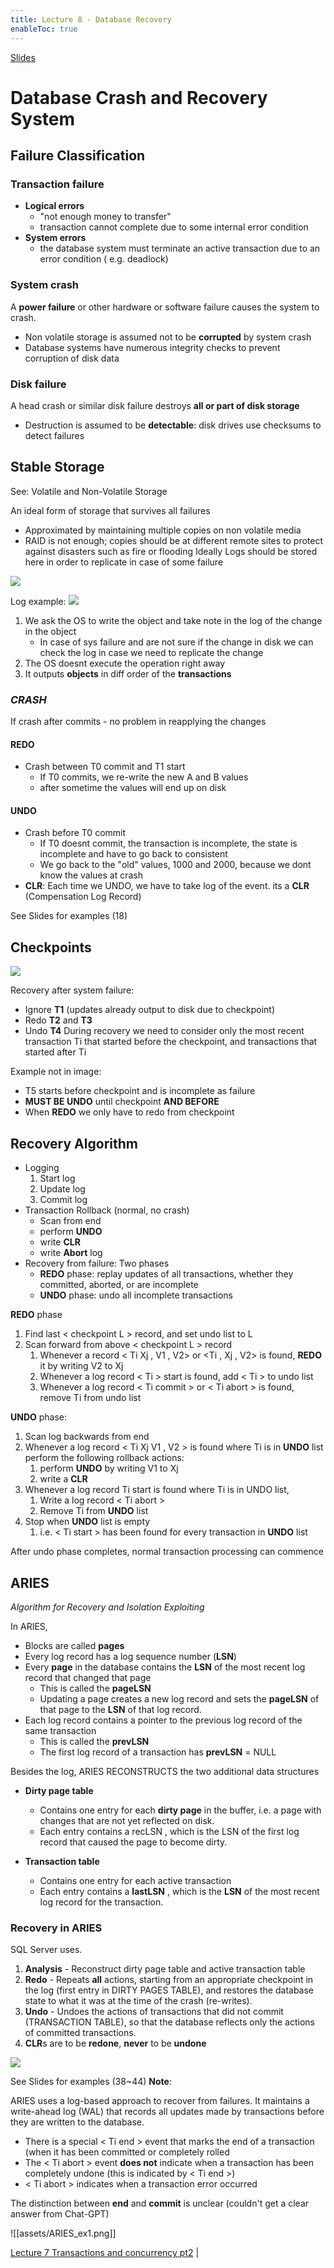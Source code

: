 ```yaml
---
title: Lecture 8 - Database Recovery
enableToc: true
---
```

[Slides](https://diogorainhalopes.github.io/quartz/slides/adsi-07-recovery.pdf)

# Database Crash and Recovery System
## Failure Classification

### Transaction failure
- **Logical errors**
	- "not enough money to transfer"
	- transaction cannot complete due to some internal error condition
- **System errors**
	- the database system must terminate an active transaction due to an error condition ( e.g. deadlock)

### System crash
A **power failure** or other hardware or software failure causes the system to crash.
- Non volatile storage is assumed not to be **corrupted** by system crash
- Database systems have numerous integrity checks to prevent corruption of disk data

### Disk failure
A head crash or similar disk failure destroys **all or part of disk storage**
- Destruction is assumed to be **detectable**: disk drives use checksums to detect failures

## Stable Storage

See: Volatile and Non-Volatile Storage

An ideal form of storage that survives all failures
- Approximated by maintaining multiple copies on non volatile media
- RAID is not enough; copies should be at different remote sites to protect against disasters such as fire or flooding
Ideally Logs should be stored here in order to replicate in case of some failure

![](assets/data_access.png)

Log example:
![](assets/log_ex.png)

1) We ask the OS to write the object and take note in the log of the change in the object
	- In case of sys failure and are not sure if the change in disk we can check the log in case we need to replicate the change
2) The OS doesnt execute the operation right away
3) It outputs **objects** in diff order of the **transactions**

### ***CRASH***
If crash after commits - no problem in reapplying the changes
#### REDO
- Crash between T0 commit and T1 start 
	- If T0 commits, we re-write the new A and B values
	- after sometime the values will end up on disk 
#### UNDO
- Crash before T0 commit
	- If T0 doesnt commit, the transaction is incomplete, the state is incomplete and have to go back to consistent
	- We go back to the "old" values, 1000 and 2000, because we dont know the values at crash
- **CLR**: Each time we UNDO, we have to take log of the event. its a **CLR** (Compensation Log Record)

See Slides for examples (18) 


## Checkpoints

![](assets/checkpoints.png)

Recovery after system failure:
- Ignore **T1** (updates already output to disk due to checkpoint)
- Redo **T2** and **T3**
- Undo **T4**
During recovery we need to consider only the most recent transaction Ti that started before the checkpoint, and transactions that started after Ti

Example not in image:
- T5 starts before checkpoint and is incomplete as failure
- **MUST BE UNDO** until checkpoint **AND BEFORE** 
- When **REDO** we only have to redo from checkpoint

## Recovery Algorithm

- Logging
	1) Start log
	2) Update log
	3) Commit log
- Transaction Rollback (normal, no crash)
	- Scan from end
	- perform **UNDO**
	- write **CLR**
	- write **Abort** log
- Recovery from failure: Two phases
	- **REDO** phase: replay updates of all transactions, whether they committed, aborted, or are incomplete
	- **UNDO** phase: undo all incomplete transactions

**REDO** phase
1. Find last < checkpoint L > record, and set undo list to L
2. Scan forward from above < checkpoint L > record
	1. Whenever a record < Ti Xj , V1 , V2> or <Ti , Xj , V2> is found, **REDO** it by writing V2 to Xj
	2. Whenever a log record < Ti > start is found, add < Ti > to undo list
	3. Whenever a log record < Ti commit > or < Ti abort > is found, remove Ti from undo list

**UNDO** phase:
1. Scan log backwards from end
1. Whenever a log record < Ti Xj V1 , V2 > is found where Ti is in **UNDO** list perform the following rollback actions:
	1. perform **UNDO** by writing V1 to Xj
	2. write a **CLR** <Ti Xj V1>
2. Whenever a log record Ti start is found where Ti is in UNDO list,
	1. Write a log record < Ti abort >
	1. Remove Ti from **UNDO** list
3. Stop when **UNDO** list is empty
	1. i.e. < Ti start > has been found for every transaction in **UNDO** list

After undo phase completes, normal transaction processing can commence

## ARIES
*Algorithm for Recovery and Isolation Exploiting*

In ARIES,
- Blocks are called **pages**
- Every log record has a log sequence number (**LSN**)
- Every **page** in the database contains the **LSN** of the most recent log record that changed that page
	- This is called the **pageLSN**
	-  Updating a page creates a new log record and sets the **pageLSN** of that page to the **LSN** of that log record.
- Each log record contains a pointer to the previous log record of the same transaction
	- This is called the **prevLSN**
	- The first log record of a transaction has **prevLSN** = NULL

Besides the log, ARIES RECONSTRUCTS the two additional data structures
- **Dirty page table**
	- Contains one entry for each **dirty page** in the buffer, i.e. a page with changes that are not yet reflected on disk.
	-  Each entry contains a recLSN , which is the LSN of the first log record that caused the page to become dirty.

- **Transaction table**
	- Contains one entry for each active transaction
	-  Each entry contains a **lastLSN** , which is the **LSN** of the most recent log record for the transaction.

### Recovery in ARIES
SQL Server uses.
1. **Analysis** - Reconstruct dirty page table and active transaction table
2. **Redo** - Repeats **all** actions, starting from an appropriate checkpoint in the log (first entry in DIRTY PAGES TABLE), and restores the database state to what it was at the time of the crash (re-writes).
3. **Undo** - Undoes the actions of transactions that did not commit (TRANSACTION TABLE), so that the database reflects only the actions of committed transactions.
4. **CLR**s are to be **redone**, **never** to be **undone**


![](assets/recov_aries.png)

See Slides for examples (38~44)
**Note**: 

ARIES uses a log-based approach to recover from failures. It maintains a write-ahead log (WAL) that records all updates made by transactions before they are written to the database.

-  There is a special < Ti end > event that marks the end of a transaction (when it has been committed or completely rolled
- The < Ti abort > event **does not** indicate when a transaction has been completely undone (this is indicated by < Ti end >)
- < Ti abort > indicates when a transaction error occurred

The distinction between **end** and **commit** is unclear (couldn't get a clear answer from Chat-GPT)


![[assets/ARIES_ex1.png]]



[Lecture 7 Transactions and concurrency pt2](Lectures/Lecture-7-Transactions-and-concurrency-pt2.md) | 